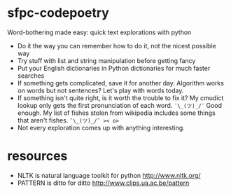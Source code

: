 # sfpc-codepoetry
Word-bothering made easy: quick text explorations with python

* Do it the way you can remember how to do it, not the nicest possible way
* Try stuff with list and string manipulation before getting fancy
* Put your English dictionaries in Python dictionaries for much faster searches
* If something gets complicated, save it for another day. Algorithm works on words but not sentences? Let's play with words today.
* If something isn't quite right, is it worth the trouble to fix it? My cmudict lookup only gets the first pronunciation of each word. `¯\_(ツ)_/¯` Good enough. My list of fishes stolen from wikipedia includes some things that aren't fishes. `¯\_(ツ)_/¯ >< o>`
* Not every exploration comes up with anything interesting.

# resources
* NLTK is natural language toolkit for python http://www.nltk.org/
* PATTERN is ditto for ditto http://www.clips.ua.ac.be/pattern
